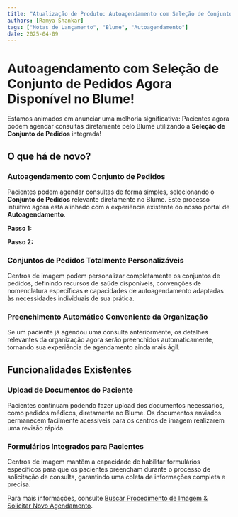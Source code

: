 ```yaml
---
title: "Atualização de Produto: Autoagendamento com Seleção de Conjunto de Pedidos"
authors: [Ramya Shankar]
tags: ["Notas de Lançamento", "Blume", "Autoagendamento"]
date: 2025-04-09
---
```


# Autoagendamento com Seleção de Conjunto de Pedidos Agora Disponível no Blume!

Estamos animados em anunciar uma melhoria significativa: Pacientes agora podem agendar consultas diretamente pelo Blume utilizando a **Seleção de Conjunto de Pedidos** integrada!

## O que há de novo?

### Autoagendamento com Conjunto de Pedidos
Pacientes podem agendar consultas de forma simples, selecionando o **Conjunto de Pedidos** relevante diretamente no Blume. Este processo intuitivo agora está alinhado com a experiência existente do nosso portal de **Autoagendamento**.

**Passo 1:**



**Passo 2:**



### Conjuntos de Pedidos Totalmente Personalizáveis
Centros de imagem podem personalizar completamente os conjuntos de pedidos, definindo recursos de saúde disponíveis, convenções de nomenclatura específicas e capacidades de autoagendamento adaptadas às necessidades individuais de sua prática.

### Preenchimento Automático Conveniente da Organização
Se um paciente já agendou uma consulta anteriormente, os detalhes relevantes da organização agora serão preenchidos automaticamente, tornando sua experiência de agendamento ainda mais ágil.

## Funcionalidades Existentes

### Upload de Documentos do Paciente
Pacientes continuam podendo fazer upload dos documentos necessários, como pedidos médicos, diretamente no Blume. Os documentos enviados permanecem facilmente acessíveis para os centros de imagem realizarem uma revisão rápida.

### Formulários Integrados para Pacientes
Centros de imagem mantêm a capacidade de habilitar formulários específicos para que os pacientes preencham durante o processo de solicitação de consulta, garantindo uma coleta de informações completa e precisa.

Para mais informações, consulte [Buscar Procedimento de Imagem & Solicitar Novo Agendamento](/docs/Blume-Patient-Portal/Patient_Managed_Scheduling#search-imaging-procedure--requesting-new-appointment).